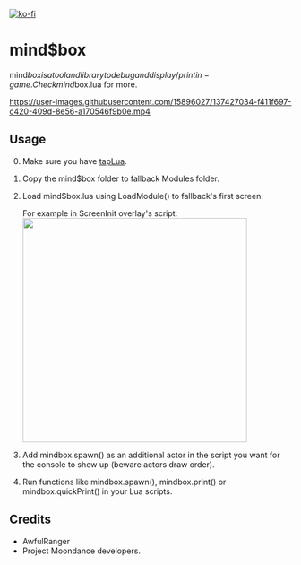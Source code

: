 [![ko-fi](https://ko-fi.com/img/githubbutton_sm.svg)](https://ko-fi.com/W7W32691S)

# mind$box
mind$box is a tool and library to debug and display / print in-game. Check mind$box.lua for more.

https://user-images.githubusercontent.com/15896027/137427034-f411f697-c420-409d-8e56-a170546f9b0e.mp4

## Usage
0. Make sure you have [tapLua](https://github.com/EngineMachiner/tapLua).
1. Copy the mind$box folder to fallback Modules folder.
2. Load mind$box.lua using LoadModule() to fallback's first screen.

   For example in ScreenInit overlay's script: <br>
   <img src=https://github.com/EngineMachiner/mind-box/assets/15896027/d9384dea-a1d7-4c7b-a238-5b74e445f01a width=400>

3. Add mindbox.spawn() as an additional actor in the script you want for the console to show up (beware actors draw order).
4. Run functions like mindbox.spawn(), mindbox.print() or mindbox.quickPrint() in your Lua scripts.

## Credits
- AwfulRanger
- Project Moondance developers.
